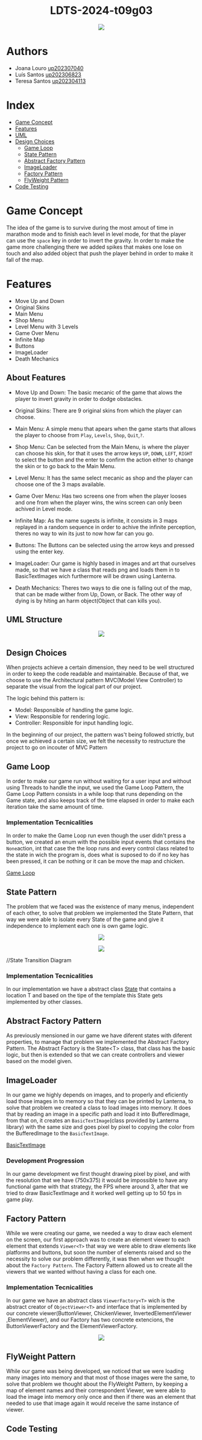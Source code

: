 <h1 align=center>
LDTS-2024-t09g03
</h1>

<p align="center">
  <img src="PNG/Mockups/LogoChicken.png">
</p>

# Authors

- Joana Louro [up202307040](https://github.com/joanalouro8)
- Luís Santos [up202306823](https://github.com/Dead4ever07)
- Teresa Santos [up202304113](https://github.com/TerryFS05)


# Index
- [Game Concept](#Game-Concept)
- [Features](#Features)
- [UML](#UML-Structure)
- [Design Choices](#design-choices)
  - [Game Loop](#game-loop)
  - [State Pattern](#state-pattern)
  - [Abstract Factory Pattern](#abstract-factory-pattern)
  - [ImageLoader](#imageloader)
  - [Factory Pattern](#factory-pattern)
  - [FlyWeight Pattern]()
- [Code Testing]()

#  Game Concept
The idea of the game is to survive during the most amout of time in marathon mode and to finish each level in level mode, for that the player can use the `space` key in order to invert the gravity. In order to make the game more challenging there we added spikes that makes one lose on touch and also added object that push the player behind in order to make it fall of the map.

# Features

- Move Up and Down
- Original Skins
- Main Menu
- Shop Menu
- Level Menu with 3 Levels
- Game Over Menu
- Infinite Map
- Buttons
- ImageLoader
- Death Mechanics


## About Features
- Move Up and Down: The basic mecanic of the game that alows the player to invert gravity in order to dodge obstacles.

- Original Skins: There are 9 original skins from which the player can choose.

- Main Menu: A simple menu that apears when the game starts that allows the player to choose from `Play`, `Levels`, `Shop`, `Quit`,`?`.

- Shop Menu: Can be selected from the Main Menu, is where the player can choose his skin, for that it uses the arrow keys `UP`, `DOWN`, `LEFT`, `RIGHT` to select the button and the enter to confirm the action either to change the skin or to go back to the Main Menu.

- Level Menu: It has the same select mecanic as shop and the player can choose one of the 3 maps available.

- Game Over Menu: Has two screens one from when the player looses and one from when the player wins, the wins screen can only been achived in Level mode.

- Infinite Map: As the name sugests is infinite, it consists in 3 maps replayed in a random sequence in order to achive the infinite perception, theres no way to win its just to now how far can you go.

- Buttons: The Buttons can be selected using the arrow keys and pressed using the enter key.

- ImageLoader: Our game is highly based in images and art that ourselves made, so that we have a class that reads png and loads them in to BasicTextImages wich furthermore will be drawn using Lanterna.

- Death Mechanics: Theres two ways to die one is falling out of the map, that can be made wither from Up, Down, or Back. The other way of dying is by hiting an harm object(Object that can kills you).

## UML Structure

<p align="center">
  <img src="PNG/UML/ChickenGame.png">
</p>

## Design Choices
When projects achieve a certain dimension, they need to be well structured in order to keep the code readable and maintainable. Because of that, we choose to use the Architectural pattern MVC(Model View Controller) to separate the visual from the logical part of our project.

The logic behind this pattern is:

- Model: Responsible of handling the game logic.
- View: Responsible for rendering logic.
- Controller: Responsible for input handling logic.

In the beginning of our project, the pattern was't being followed strictly, but once we achieved a certain size, we felt the necessity to restructure the project to go on incouter of MVC Pattern
## Game Loop

In order to make our game run without waiting for a user input and without using Threads to handle the input, we used the Game Loop Pattern, the Game Loop Pattern consists in a while loop that runs depending on the Game state, and also keeps track of the time elapsed in order to make each iteration take the same amount of time.

### Implementation Tecnicalities

In order to make the Game Loop run even though the user didn't press a button, we created an enum with the possible input events that contains the `None`action, int that case the the loop runs and every control class related to the state in wich the program is, does what is suposed to do if no key has been pressed, it can be nothing or it can be move the map and chicken.

[Game Loop](https://gameprogrammingpatterns.com/game-loop.html)


## State Pattern
The problem that we faced was the existence of many menus, independent of each other, to solve that problem we implemented the State Pattern, that way we were able to isolate every State of the game and give it independence to implement each one is own game logic.

<p align="center">
    <img src="PNG/UML/StateDiagram.png">
</p>
<p align="center">
    <img src="PNG/UML/StateUML.png">
</p>

//State Transition Diagram

### Implementation Tecnicalities

In our implementation we have a abstract class [State]("") that contains a location T and based on the tipe of the template this State gets implemented by other classes.




## Abstract Factory Pattern

As previously mensioned in our game we have diferent states with diferent properties, to manage that problem we implemented the Abstract Factory Pattern.
The Abstract Factory is the State\<T\> class, that class has the basic logic, but then is extended so that we can create controllers and viewer based on the model given.

## ImageLoader
In our game we highly depends on images, and to properly and eficiently load those images in to memory so that they can be printed by Lanterna, to solve that problem we created a class to load images into memory. It does that by reading an image in a specific path and load it into BufferedImage, from that on, it creates an `BasicTextImage`(class provided by Lanterna library) with the same size and goes pixel by pixel to copying the color from the BufferedImage to the `BasicTextImage`.

[BasicTextImage](http://mabe02.github.io/lanterna/apidocs/3.0/com/googlecode/lanterna/graphics/BasicTextImage.html) 


### Development Progression

In our game development we first thought drawing pixel by pixel, and with the resolution that we have (750x375) it would be impossible to have any functional game with that strategy, the FPS where around 3, after that we tried to draw BasicTextImage and it worked well getting up to 50 fps in game play.
## Factory Pattern
While we were creating our game, we needed a way to draw each element on the screen, our first approach was to create an element viewer to each element that extends `Viewer<T>` that way we were able to draw elements like platforms and buttons, but soon the number of elements raised and so the necessity to solve our problem differently, it was then when we thought about the `Factory Pattern`. The Factory Pattern allowed us to create all the viewers that we wanted without having a class for each one.

### Implementation Tecnicalities

In our game we have an abstract class `ViewerFactory<T>` wich is the abstract creator of `ObjectViewer<T>` and interface that is implemented by our concrete viewer(ButtonViewer, ChickenViewer, InvertedElementViewer ,ElementViewer), and our Factory has two concrete extencions, the ButtonViewerFactory and the ElementViewerFactory.

<p align="center">
  <img src="PNG/UML/FactoryPattern.png">
</p>

## FlyWeight Pattern

While our game was being developed, we noticed that we were loading many images into memory and that most of those images were the same, to solve that problem we thought about the FlyWeight Pattern, by keeping a map of element names and their correspondent Viewer, we were able to load the image into memory only once and then if there was an element that needed to use that image again it would receive the same instance of viewer.


## Code Testing
